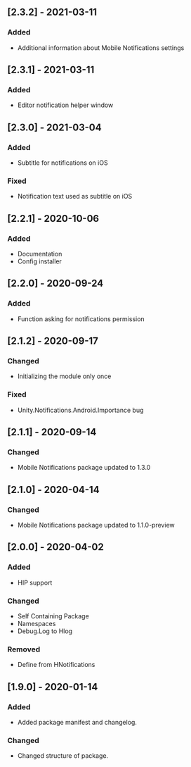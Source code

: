 ## [2.3.2] - 2021-03-11
### Added
- Additional information about Mobile Notifications settings


## [2.3.1] - 2021-03-11
### Added
- Editor notification helper window


## [2.3.0] - 2021-03-04
### Added
- Subtitle for notifications on iOS

### Fixed
- Notification text used as subtitle on iOS


## [2.2.1] - 2020-10-06
### Added
- Documentation
- Config installer


## [2.2.0] - 2020-09-24
### Added
- Function asking for notifications permission


## [2.1.2] - 2020-09-17
### Changed
- Initializing the module only once

### Fixed
- Unity.Notifications.Android.Importance bug


## [2.1.1] - 2020-09-14
### Changed
- Mobile Notifications package updated to 1.3.0


## [2.1.0] - 2020-04-14
### Changed
- Mobile Notifications package updated to 1.1.0-preview


## [2.0.0] - 2020-04-02
### Added
- HIP support

### Changed
- Self Containing Package
- Namespaces
- Debug.Log to Hlog

### Removed
- Define from HNotifications


## [1.9.0] - 2020-01-14
### Added
- Added package manifest and changelog.

### Changed
- Changed structure of package.
